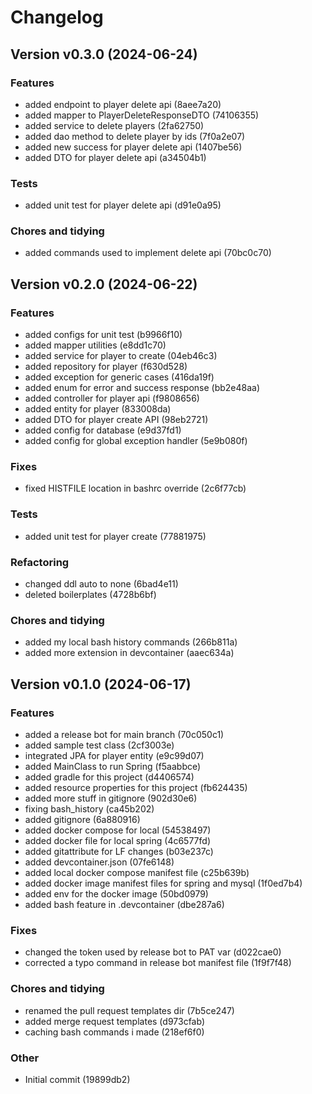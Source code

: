 # Changelog

## Version v0.3.0 (2024-06-24)

### Features

- added endpoint to player delete api (8aee7a20)
- added mapper to PlayerDeleteResponseDTO (74106355)
- added service to delete players (2fa62750)
- added dao method to delete player by ids (7f0a2e07)
- added new success for player delete api (1407be56)
- added DTO for player delete api (a34504b1)

### Tests

- added unit test for player delete api (d91e0a95)

### Chores and tidying

- added commands used to implement delete api (70bc0c70)

## Version v0.2.0 (2024-06-22)

### Features

- added configs for unit test (b9966f10)
- added mapper utilities (e8dd1c70)
- added service for player to create (04eb46c3)
- added repository for player (f630d528)
- added exception for generic cases (416da19f)
- added enum for error and success response (bb2e48aa)
- added controller for player api (f9808656)
- added entity for player (833008da)
- added DTO for player create API (98eb2721)
- added config for database (e9d37fd1)
- added config for global exception handler (5e9b080f)

### Fixes

- fixed HISTFILE location in bashrc override (2c6f77cb)

### Tests

- added unit test for player create (77881975)

### Refactoring

- changed ddl auto to none (6bad4e11)
- deleted boilerplates (4728b6bf)

### Chores and tidying

- added my local bash history commands (266b811a)
- added more extension in devcontainer (aaec634a)

## Version v0.1.0 (2024-06-17)

### Features

- added a release bot for main branch (70c050c1)
- added sample test class (2cf3003e)
- integrated JPA for player entity (e9c99d07)
- added MainClass to run Spring (f5aabbce)
- added gradle for this project (d4406574)
- added resource properties for this project (fb624435)
- added more stuff in gitignore (902d30e6)
- fixing bash_history (ca45b202)
- added gitignore (6a880916)
- added docker compose for local (54538497)
- added docker file for local spring (4c6577fd)
- added gitattribute for LF changes (b03e237c)
- added devcontainer.json (07fe6148)
- added local docker compose manifest file (c25b639b)
- added docker image manifest files for spring and mysql (1f0ed7b4)
- added env for the docker image (50bd0979)
- added bash feature in .devcontainer (dbe287a6)

### Fixes

- changed the token used by release bot to PAT var (d022cae0)
- corrected a typo command in release bot manifest file (1f9f7f48)

### Chores and tidying

- renamed the pull request templates dir (7b5ce247)
- added merge request templates (d973cfab)
- caching bash commands i made (218ef6f0)

### Other

- Initial commit (19899db2)

